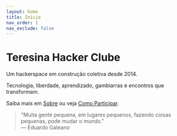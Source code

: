 ```yaml
---
layout: home
title: Início
nav_order: 1
nav_exclude: false
---
```


# Teresina Hacker Clube

Um hackerspace em construção coletiva desde 2014.

Tecnologia, liberdade, aprendizado, gambiarras e encontros que transformam.

Saiba mais em [Sobre](/sobre) ou veja [Como Participar](/participar).

> "Muita gente pequena, em lugares pequenos, fazendo coisas pequenas, pode mudar o mundo."  
> — Eduardo Galeano